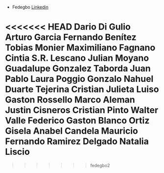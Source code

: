 - Fedegbo [Linkedin](https://www.linkedin.com/in/fedegbo)

<<<<<<< HEAD
Dario Di Gulio
Arturo Garcia
Fernando Benítez 
Tobias Monier
Maximiliano Fagnano
Cintia S.R. Lescano
Julian Moyano
Guadalupe Gonzalez
Taborda Juan Pablo
Laura Poggio
Gonzalo Nahuel Duarte
Tejerina Cristian
Julieta Luiso
Gaston Rossello
Marco Aleman
Justin Cisneros
Cristian Pinto
Walter Valle
Federico Gaston Blanco Ortiz
Gisela Anabel Candela
Mauricio Fernando Ramirez Delgado
Natalia Liscio
=======
>>>>>>> fedegbo2
